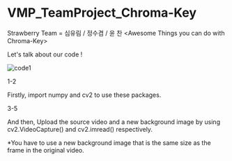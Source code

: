 # VMP_TeamProject_Chroma-Key
Strawberry Team = 심유림 / 정수겸 / 윤 찬  &lt;Awesome Things you can do with Chroma-Key>

Let's talk about our code !

![code1](https://user-images.githubusercontent.com/119425924/204765876-38f0a76a-06ba-43bb-9100-20346f8a639e.png)

1-2

Firstly, import numpy and cv2 to use these packages.

3-5

And then, Upload the source video and a new background image by using cv2.VideoCapture() and cv2.imread() respectively.

*You have to use a new background image that is the same size as the frame in the original video.
